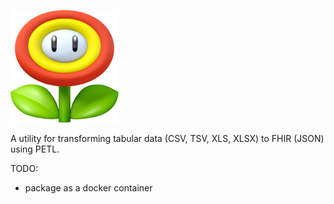 ![FHIR PETL](logo.png)

A utility for transforming tabular data (CSV, TSV, XLS, XLSX)
to FHIR (JSON) using PETL.

TODO: 
* package as a docker container

